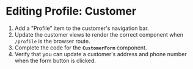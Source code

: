 # Editing Profile: Customer

1. Add a "Profile" item to the customer's navigation bar.
1. Update the customer views to render the correct component when `/profile` is the browser route.
1. Complete the code for the **`CustomerForm`** component.
1. Verify that you can update a customer's address and phone number when the form button is clicked.
